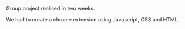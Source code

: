Group project realised in two weeks.

We had to create a chrome extension using Javascript, CSS and HTML.
